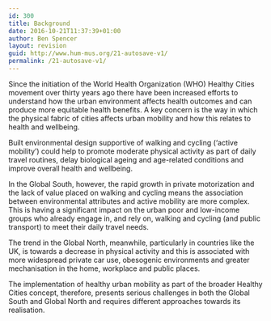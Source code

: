 ```yaml
---
id: 300
title: Background
date: 2016-10-21T11:37:39+01:00
author: Ben Spencer
layout: revision
guid: http://www.hum-mus.org/21-autosave-v1/
permalink: /21-autosave-v1/
---
```

Since the initiation of the World Health Organization (WHO) Healthy Cities movement over thirty years ago there have been increased efforts to understand how the urban environment affects health outcomes and can produce more equitable health benefits. A key concern is the way in which the physical fabric of cities affects urban mobility and how this relates to health and wellbeing.

Built environmental design supportive of walking and cycling (&#8216;active mobility&#8217;) could help to promote moderate physical activity as part of daily travel routines, delay biological ageing and age-related conditions and improve overall health and wellbeing.

In the Global South, however, the rapid growth in private motorization and the lack of value placed on walking and cycling means the association between environmental attributes and active mobility are more complex. This is having a significant impact on the urban poor and low-income groups who already engage in, and rely on, walking and cycling (and public transport) to meet their daily travel needs.

The trend in the Global North, meanwhile, particularly in countries like the UK, is towards a decrease in physical activity and this is associated with more widespread private car use, obesogenic environments and greater mechanisation in the home, workplace and public places.

The implementation of healthy urban mobility as part of the broader Healthy Cities concept, therefore, presents serious challenges in both the Global South and Global North and requires different approaches towards its realisation.